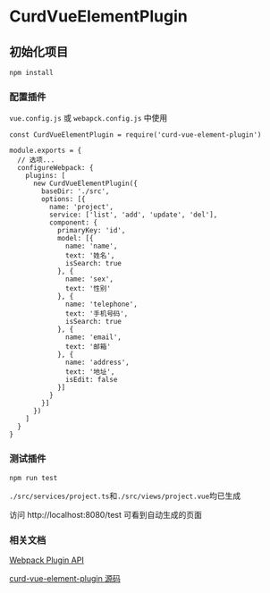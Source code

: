 # CurdVueElementPlugin

## 初始化项目
```
npm install
```

### 配置插件
`vue.config.js` 或 `webapck.config.js` 中使用
```
const CurdVueElementPlugin = require('curd-vue-element-plugin')

module.exports = {
  // 选项...
  configureWebpack: {
    plugins: [
      new CurdVueElementPlugin({
        baseDir: './src',
        options: [{
          name: 'project',
          service: ['list', 'add', 'update', 'del'],
          component: {
            primaryKey: 'id',
            model: [{
              name: 'name',
              text: '姓名',
              isSearch: true
            }, {
              name: 'sex',
              text: '性别'
            }, {
              name: 'telephone',
              text: '手机号码',
              isSearch: true
            }, {
              name: 'email',
              text: '邮箱'
            }, {
              name: 'address',
              text: '地址',
              isEdit: false
            }]
          }
        }]
      })
    ]
  }
}
```

### 测试插件
```
npm run test
```
`./src/services/project.ts`和`./src/views/project.vue`均已生成

访问 http://localhost:8080/test 可看到自动生成的页面

### 相关文档
[Webpack Plugin API](https://www.webpackjs.com/api/plugins/)

[curd-vue-element-plugin 源码](https://github.com/Marstin/curd-vue-element-plugin)